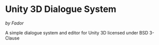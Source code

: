 # Unity 3D Dialogue System
*by Fador*

A simple dialogue system and editor for Unity 3D licensed under BSD 3-Clause